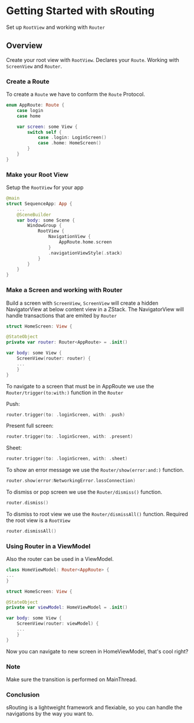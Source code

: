 # Getting Started with sRouting

Set up ``RootView`` and working with ``Router``

## Overview

Create your root view with ``RootView``.
Declares your ``Route``.
Working with ``ScreenView`` and ``Router``.

### Create a Route

To create a ``Route`` we have to conform the ``Route`` Protocol.

```swift
enum AppRoute: Route {
    case login
    case home

    var screen: some View {
        switch self {
            case .login: LoginScreen()
            case .home: HomeScreen()
        }
    }
}
```

### Make your Root View

Setup the ``RootView`` for your app

```swift
@main
struct SequenceApp: App { 
    ...
    @SceneBuilder
    var body: some Scene { 
        WindowGroup {
            RootView {
                NavigationView {
                    AppRoute.home.screen
                }
                .navigationViewStyle(.stack)
            }
        }
    }
}
```
### Make a Screen and working with Router

Build a screen with ``ScreenView``, ``ScreenView`` will create a hidden NavigatorView at below content view
in a ZStack.
The NavigatorView will handle transactions that are emited by ``Router``

```swift
struct HomeScreen: View {

@StateObject
private var router: Router<AppRoute> = .init()

var body: some View {
    ScreenView(router: router) {
    ...
    }
}
```


To navigate to a screen that must be in AppRoute 
we use the ``Router/trigger(to:with:)`` function in the ``Router``

Push:
```swift
router.trigger(to: .loginScreen, with: .push)
```
Present full screen:
```swift
router.trigger(to: .loginScreen, with: .present)
```
Sheet:
```swift
router.trigger(to: .loginScreen, with: .sheet)
```

To show an error message we use the ``Router/show(error:and:)`` function.

```swift
router.show(error:NetworkingError.lossConnection)
```

To dismiss or pop screen we use the ``Router/dismiss()`` function.

```swift
router.dismiss()
```

To dismiss to root view we use the ``Router/dismissAll()`` function.
Required the root view is a ``RootView``

```swift
router.dismissAll()
```

### Using Router in a ViewModel

Also the router can be used in a ViewModel.

```swift
class HomeViewModel: Router<AppRoute> {
...
}

```

```swift
struct HomeScreen: View {

@StateObject
private var viewModel: HomeViewModel = .init()

var body: some View {
    ScreenView(router: viewModel) {
    ...
    }
}
```
Now you can navigate to new screen in HomeViewModel, that's cool right?

### Note
Make sure the transition is performed on MainThread.

### Conclusion
sRouting is a lightweight framework and flexiable, so you can handle the
navigations by the way you want to.
